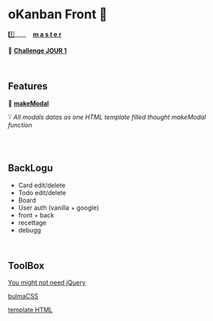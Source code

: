 # oKanban Front 🎨
1️⃣____ &nbsp;&nbsp; **[m a s t e r](https://github.com/O-clock-Cheesecake/oKanban-front-mMormin/tree/master)**

📝 **[Challenge JOUR 1](https://github.com/O-clock-Cheesecake/oKanban-front-mMormin/blob/makeModal/README.md)**

</br>

## Features
🔳 **[makeModal](https://github.com/O-clock-Cheesecake/oKanban-front-mMormin/commit/64b2c95bfb28c34eac8719f5e521a38967585743l)**

  ❔ *All modals datas as one HTML template filled thought makeModal function*

</br>
</br>

## BackLogu
- Card edit/delete
- Todo edit/delete
- Board
- User auth (vanilla + google)
- front + back
- recettage
- debugg

</br>

## ToolBox
[You might not need jQuery](https://youmightnotneedjquery.com/)

[bulmaCSS](https://bulma.io/documentation/overview/)

[template HTML](https://developer.mozilla.org/fr/docs/Web/HTML/Element/template)

